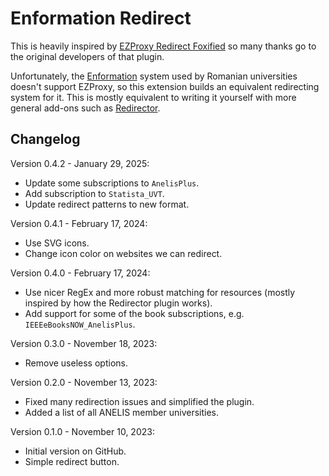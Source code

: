 Enformation Redirect
====================

This is heavily inspired by [EZProxy Redirect Foxified](https://github.com/metronidazole/EZProxyRedirectFoxified)
so many thanks go to the original developers of that plugin.

Unfortunately, the [Enformation](https://www.e-nformation.ro) system used by
Romanian universities doesn't support EZProxy, so this extension builds an
equivalent redirecting system for it. This is mostly equivalent to writing it
yourself with more general add-ons such as [Redirector](https://addons.mozilla.org/en-US/firefox/addon/redirector/).

Changelog
---------

Version 0.4.2 - January 29, 2025:
* Update some subscriptions to `AnelisPlus`.
* Add subscription to `Statista_UVT`.
* Update redirect patterns to new format.

Version 0.4.1 - February 17, 2024:
* Use SVG icons.
* Change icon color on websites we can redirect.

Version 0.4.0 - February 17, 2024:
* Use nicer RegEx and more robust matching for resources (mostly inspired by how
  the Redirector plugin works).
* Add support for some of the book subscriptions, e.g. `IEEEeBooksNOW_AnelisPlus`.

Version 0.3.0 - November 18, 2023:
* Remove useless options.

Version 0.2.0 - November 13, 2023:
* Fixed many redirection issues and simplified the plugin.
* Added a list of all ANELIS member universities.

Version 0.1.0 - November 10, 2023:
* Initial version on GitHub.
* Simple redirect button.
